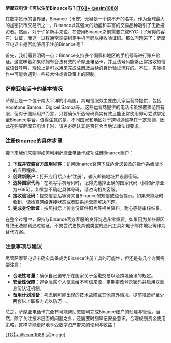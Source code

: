 **萨摩亚电话卡可以注册Binance吗？[[TG💪+ @esim1088](https://t.me/s/esim1088)]**

在数字货币的世界里，Binance（币安）无疑是一个绕不开的名字。作为全球最大的加密货币交易所之一，Binance以其强大的功能和丰富的交易品种吸引了无数投资者。然而，对于许多新手来说，在使用Binance之前需要完成KYC（了解你的客户）认证，而这一过程通常需要绑定手机号码以接收验证码。那么问题来了：萨摩亚电话卡是否能够用于注册Binance呢？

首先，我们需要明确一点：Binance支持多个国家和地区的手机号码进行账户验证。这意味着如果你拥有合法有效的萨摩亚电话卡，并且该号码能够正常接收短信或语音呼叫，理论上是可以用来完成注册及后续的身份验证流程的。不过，实际操作中可能会遇到一些技术性或者政策上的限制。

### 萨摩亚电话卡的基本情况

萨摩亚是一个位于南太平洋的小岛国，其电信服务主要由几家运营商提供，包括Vodafone Samoa、Digicel Samoa等。这些运营商提供的电话卡虽然覆盖范围有限，但对于国际用户而言，只要确保所选号码真实有效且能正常使用即可尝试绑定至Binance平台。值得注意的是，不同国家和地区对于跨境通信存在一定规则，因此在购买萨摩亚电话卡时，请务必确认其是否符合当地法律法规要求。

### 注册Binance的具体步骤

接下来我们来聊聊如何利用萨摩亚电话卡成功注册Binance账户：

1. **下载并安装官方应用程序**：访问Binance官网下载适合您设备的操作系统版本的应用程序。
2. **创建新账户**：打开应用后点击“注册”，输入邮箱地址并设置密码。
3. **选择国家代码**：在填写手机号码时，记得先选择正确的国家代码（例如萨摩亚为+685）。如果您不确定具体号码，请咨询相关客服。
4. **接收验证码**：提交信息后等待来自Binance的短信或语音提示。如果未能及时收到，请检查网络连接状态或者联系运营商解决问题。
5. **完成身份验证**：按照指示上传身份证件照片等相关资料，耐心等待审核结果。

在整个过程中，保持与Binance官方客服的良好沟通非常重要。如果因为某些原因导致无法顺利通过验证，不妨尝试更换其他类型的通讯工具如电子邮件地址等作为替代方案。

### 注意事项与建议

尽管萨摩亚电话卡确实具备成为Binance注册工具的可能性，但还是有几个方面需要注意：

- **合法性考量**：确保自己遵守所在国家关于金融交易以及跨境通讯的规定。
- **安全性保障**：避免泄露个人信息给不可信来源，定期更改登录密码并启用双重身份认证机制。
- **备用计划准备**：考虑到可能出现的技术故障或其他意外情况，提前准备好至少两套以上联系方式以防万一。

总之，萨摩亚电话卡完全有可能帮助您顺利完成Binance账户的创建与管理。当然，除了关注技术层面的问题之外，还需要时刻牢记安全意识，合理规划资金使用策略，这样才能更好地享受数字资产带来的便利与收益！

[[TG💪+ @esim1088](https://t.me/s/esim1088) ![Image](https://i.postimg.cc/4NQfJmqS/Snipaste-2025-05-13-00-14-12.png)]